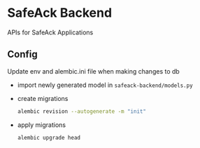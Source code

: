 # SafeAck Backend

APIs for SafeAck Applications

## Config

Update env and alembic.ini file when making changes to db

-   import newly generated model in `safeack-backend/models.py`

-   create migrations

    ```bash
    alembic revision --autogenerate -m "init"
    ```

-   apply migrations

    ```bash
    alembic upgrade head
    ```
